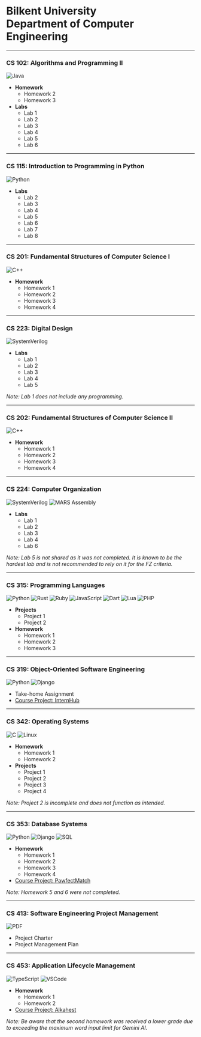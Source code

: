 # Bilkent University<br/>Department of Computer Engineering

---

### CS 102: Algorithms and Programming II
![Java](https://img.shields.io/badge/Java-ED8B00?style=for-the-badge&logo=java&logoColor=white)

- **Homework**
  - Homework 2
  - Homework 3
- **Labs**
  - Lab 1
  - Lab 2
  - Lab 3
  - Lab 4
  - Lab 5
  - Lab 6

---

### CS 115: Introduction to Programming in Python
![Python](https://img.shields.io/badge/Python-3776AB?style=for-the-badge&logo=python&logoColor=white)

- **Labs**
  - Lab 2
  - Lab 3
  - Lab 4
  - Lab 5
  - Lab 6
  - Lab 7
  - Lab 8

---

### CS 201: Fundamental Structures of Computer Science I
![C++](https://img.shields.io/badge/C++-00599C?style=for-the-badge&logo=c%2B%2B&logoColor=white)

- **Homework**
  - Homework 1
  - Homework 2
  - Homework 3
  - Homework 4

---

### CS 223: Digital Design
![SystemVerilog](https://img.shields.io/badge/SystemVerilog-FFB71B?style=for-the-badge&logoColor=white)

- **Labs**
  - Lab 1
  - Lab 2
  - Lab 3
  - Lab 4
  - Lab 5

*Note: Lab 1 does not include any programming.*

---

### CS 202: Fundamental Structures of Computer Science II
![C++](https://img.shields.io/badge/C++-00599C?style=for-the-badge&logo=c%2B%2B&logoColor=white)

- **Homework**
  - Homework 1
  - Homework 2
  - Homework 3
  - Homework 4

---

### CS 224: Computer Organization
![SystemVerilog](https://img.shields.io/badge/SystemVerilog-FFB71B?style=for-the-badge&logoColor=white) ![MARS Assembly](https://img.shields.io/badge/MARS_Assembly-0078D6?style=for-the-badge&logo=assemblyscript&logoColor=white)

- **Labs**
  - Lab 1
  - Lab 2
  - Lab 3
  - Lab 4
  - Lab 6

*Note: Lab 5 is not shared as it was not completed. It is known to be the hardest lab and is not recommended to rely on it for the FZ criteria.*

---

### CS 315: Programming Languages
![Python](https://img.shields.io/badge/Python-3776AB?style=for-the-badge&logo=python&logoColor=white) ![Rust](https://img.shields.io/badge/Rust-000000?style=for-the-badge&logo=rust&logoColor=white) ![Ruby](https://img.shields.io/badge/Ruby-CC342D?style=for-the-badge&logo=ruby&logoColor=white) ![JavaScript](https://img.shields.io/badge/JavaScript-F7DF1E?style=for-the-badge&logo=javascript&logoColor=black) ![Dart](https://img.shields.io/badge/Dart-0175C2?style=for-the-badge&logo=dart&logoColor=white) ![Lua](https://img.shields.io/badge/Lua-2C2D72?style=for-the-badge&logo=lua&logoColor=white) ![PHP](https://img.shields.io/badge/PHP-777BB4?style=for-the-badge&logo=php&logoColor=white)

- **Projects**
  - Project 1
  - Project 2
- **Homework**
  - Homework 1
  - Homework 2
  - Homework 3

---

### CS 319: Object-Oriented Software Engineering
![Python](https://img.shields.io/badge/Python-3776AB?style=for-the-badge&logo=python&logoColor=white) ![Django](https://img.shields.io/badge/Django-092E20?style=for-the-badge&logo=django&logoColor=white)

- Take-home Assignment
- [Course Project: InternHub](https://github.com/Tuna-Onguner/InternHub)

---

### CS 342: Operating Systems
![C](https://img.shields.io/badge/C-A8B9CC?style=for-the-badge) ![Linux](https://img.shields.io/badge/Linux-FCC624?style=for-the-badge&logo=linux&logoColor=black)

- **Homework**
  - Homework 1
  - Homework 2
- **Projects**
  - Project 1
  - Project 2
  - Project 3
  - Project 4

*Note: Project 2 is incomplete and does not function as intended.*

---

### CS 353: Database Systems
![Python](https://img.shields.io/badge/Python-3776AB?style=for-the-badge&logo=python&logoColor=white) ![Django](https://img.shields.io/badge/Django-092E20?style=for-the-badge&logo=django&logoColor=white) ![SQL](https://img.shields.io/badge/SQL-4479A1?style=for-the-badge&logo=sql&logoColor=white)

- **Homework**
  - Homework 1
  - Homework 2
  - Homework 3
  - Homework 4
- [Course Project: PawfectMatch](https://github.com/Tuna-Onguner/PawfectMatch)

*Note: Homework 5 and 6 were not completed.*

---

### CS 413: Software Engineering Project Management
![PDF](https://img.shields.io/badge/PDF-E2231A?style=for-the-badge&logo=adobeacrobatreader&logoColor=white&labelColor=red&color=red)

- Project Charter
- Project Management Plan

---

### CS 453: Application Lifecycle Management
![TypeScript](https://img.shields.io/badge/TypeScript-007ACC?style=for-the-badge&logo=typescript&logoColor=white&labelColor=blue)
![VSCode](https://img.shields.io/badge/VSCode-007ACC?style=for-the-badge&logo=visual-studio-code)

- **Homework**
  - Homework 1
  - Homework 2
- [Course Project: Alkahest](https://github.com/Tuna-Onguner/Alkahest)

*Note: Be aware that the second homework was received a lower grade due to exceeding the maximum word input limit for Gemini AI.*
